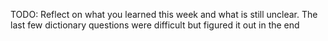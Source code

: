 TODO: Reflect on what you learned this week and what is still unclear.
The last few dictionary questions were difficult but figured it out in the end
